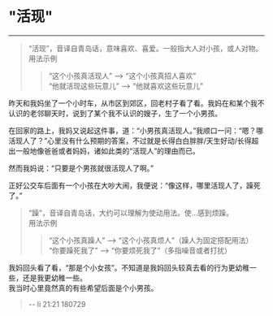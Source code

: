 # "活现"

------

> “活现”，音译自青岛话，意味喜欢、喜爱。一般指大人对小孩，或人对物。  
> 用法示例  
>> “这个小孩真活现人” --> “这个小孩真招人喜欢”  
>> “他就活现这些玩意儿” --> “他就喜欢这些玩意儿”  

昨天和我妈坐了一个小时车，从市区到郊区，回老村子看了看。我妈在和某个我不认识的老邻聊天时，说到了某个我不认识的嫂子，生了一个小男孩。  

在回家的路上，我妈又说起这件事，道：“小男孩真活现人。”我顺口一问：“嗯？哪活现人了？”心里没有什么预期的答案，不过就是长得白白胖胖/天生好动/长得超出一般地像爸爸或者妈妈，诸如此类的“活现人”的理由而已。  

然而我妈说：“只要是个男孩就很活现人了啊。”  

正好公交车后面有一个小孩在大吵大闹，我便说：“像这样，哪里活现人了，躁死了。”  

> “躁”，音译自青岛话，大约可以理解为使动用法。使...感到烦躁。  
> 用法示例  
>> “这个小孩真躁人” --> “这个小孩真烦人”（躁人为固定搭配用法） 
>> “你要躁死我了” --> “你要烦死我了”（多指噪音或者打扰）  

我妈回头看了看，“那是个小女孩”。不知道是我妈回头较真去看的行为更幼稚一些，还是我更幼稚一些。  
我当时心里竟然真的有些希望后面是个小男孩。  


> -- li 21:21 180729  
